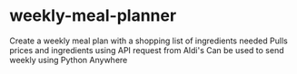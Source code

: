 # weekly-meal-planner
Create a weekly meal plan with a shopping list of ingredients needed
Pulls prices and ingredients using API request from Aldi's
Can be used to send weekly using Python Anywhere
